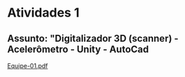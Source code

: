 # Atividades 1

## Assunto: "Digitalizador 3D (scanner) - Acelerômetro - Unity - AutoCad  

[Equipe-01.pdf](Equipe-01.pdf)  
